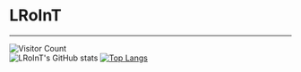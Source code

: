 # LRoInT

---
![Visitor Count](https://profile-counter.glitch.me/LRoInT/count.svg)
<br>
![LRoInT's GitHub stats](https://github-readme-stats.vercel.app/api?username=LRoInT&show_icons=true&theme=tokyonight)
[![Top Langs](https://github-readme-stats.vercel.app/api/top-langs/?username=LRoInT)](github-readme-stats)

